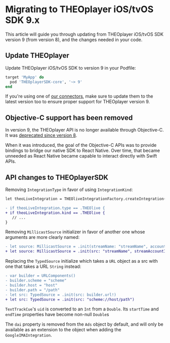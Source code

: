 # Migrating to THEOplayer iOS/tvOS SDK 9.x

This article will guide you through updating from THEOplayer iOS/tvOS SDK version 9 (from version 8),
and the changes needed in your code.

## Update THEOplayer

Update THEOplayer iOS/tvOS SDK to version 9 in your Podfile:

```ruby
target 'MyApp' do
  pod 'THEOplayerSDK-core', '~> 9'
end
```

If you're using one of [our connectors](/theoplayer/connectors/ios/),
make sure to update them to the latest version too to ensure proper support for THEOplayer version 9.

## Objective-C support has been removed

In version 9, the THEOplayer API is no longer available through Objective-C.
It was [deprecated since version 8](03-migrating-to-theoplayer-8.md#objective-c-support-is-deprecated).

When it was introduced, the goal of the Objective-C APIs was to provide bindings to bridge our native SDK to React Native.
Over time, that became unneeded as React Native became capable to interact directly with Swift APIs.

## API changes to THEOplayerSDK

Removing `IntegrationType` in favor of using `IntegrationKind`:

```diff
let theoLiveIntegration = THEOliveIntegrationFactory.createIntegration()

- if theoLiveIntegration.type == .THEOlive {
+ if theoLiveIntegration.kind == .THEOlive {
   // ...
}
```

Removing `MillicastSource` initializer in favor of another one whose arguments are more clearly named:

```diff
- let source: MillicastSource = .init(streamName: "streamName", accountID: "accountID", token: token, connectOptions: clientOptions)
+ let source: MillicastSource = .init(src: "streamName", streamAccountId: "accountID", subscriberToken: token, connectOptions: clientOptions)
```

Replacing the `TypedSource` initialize which takes a `URL` object as a src with one that takes a URL `String` instead:

```diff
- var builder = URLComponents()
- builder.scheme = "scheme"
- builder.host = "host"
- builder.path = "/path"
- let src: TypedSource = .init(src: builder.url!)
+ let src: TypedSource = .init(src: "scheme://host/path")
```

`TextTrackCue`'s `uid` is converted to an `Int` from a `Double`. Its `startTime` and `endTime` properties have become non-null `Double`s

The `dai` property is removed from the `Ads` object by default, and will only be available as an extension to the object when adding the `GoogleIMAIntegration`.
